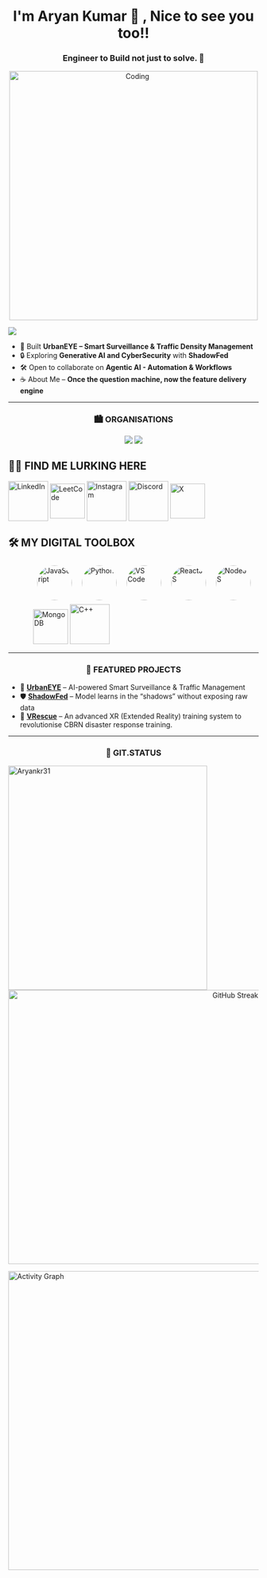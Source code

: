 <h1 align="center">I'm Aryan Kumar 👋 , Nice to see you too!!</h1>
<h3 align="center">Engineer to Build not just to solve. 🚀</h3>

<p align="center">
  <img alt="Coding" width="500" src="https://user-images.githubusercontent.com/74038190/235224431-e8c8c12e-6826-47f1-89fb-2ddad83b3abf.gif">
</p>

![](https://komarev.com/ghpvc/?username=Aryankr31&label=Profile%20Views&color=blue&style=flat)

- 🌆 Built **UrbanEYE – Smart Surveillance & Traffic Density Management**
- 🔒 Exploring **Generative AI and CyberSecurity** with **ShadowFed**
- 🛠️ Open to collaborate on **Agentic AI - Automation & Workflows**
- ☕ About Me – **Once the question machine, now the feature delivery engine**

---

<h3 align="center">🏙️ ORGANISATIONS</h3>
<p align="center">
  <a href="https://github.com/Dhruvayu"><img src="https://img.shields.io/badge/-Dhruvayu-181717?style=for-the-badge&logo=github" /></a>
  <a href="https://github.com/VRescue"><img src="https://img.shields.io/badge/-VRescue-181717?style=for-the-badge&logo=github" /></a>
</p>

<h2 align="left">👨‍💻 FIND ME LURKING HERE</h2>
<p align="left"><a href="https://linkedin.com/in/your-link" target="blank"><img align="center" src="https://user-images.githubusercontent.com/74038190/235294012-0a55e343-37ad-4b0f-924f-c8431d9d2483.gif" alt="LinkedIn" height="80" width="80" /></a> <a href="https://leetcode.com/u/AryanKr31/" target="blank"><img align="center" src="https://media4.giphy.com/media/v1.Y2lkPTc5MGI3NjExZXl3ZWZjMTJ4eWkydnBma2IwODJhZXVsaTJjNWgwMnFrNHlsbWJ4MCZlcD12MV9pbnRlcm5hbF9naWZfYnlfaWQmY3Q9Zw/B44UC2HduPRdzQKJsB/giphy.gif" alt="LeetCode" height="70" width="70" /></a> <a href="https://www.instagram.com/aryanishoe" target="blank"><img align="center" src="https://user-images.githubusercontent.com/74038190/235294013-a33e5c43-a01c-43f6-b44d-a406d8b4ab75.gif" alt="Instagram" height="80" width="80" /></a> <a href="https://discord.gg/hzaH7q5V" target="blank"><img align="center" src="https://user-images.githubusercontent.com/74038190/235294015-47144047-25ab-417c-af1b-6746820a20ff.gif" alt="Discord" height="80" width="80" /></a> <a href="https://x.com/Aryan31Kr" target="blank"><img align="center" src="https://media3.giphy.com/media/v1.Y2lkPTc5MGI3NjExNmJqcnpmYzZtdnh6MGhkOGdtaGwydWtlMzNsMGRwbDNsdnk4ZnQ5ZCZlcD12MV9pbnRlcm5hbF9naWZfYnlfaWQmY3Q9Zw/SMKiEh9WDO6ze/giphy.gif" alt="X" height="70" width="70" /></a></p>

<h2 align="left">🛠️ MY DIGITAL TOOLBOX </h2>
<div align="left">
  <p style="margin-left: 50px;">
    <img src="https://user-images.githubusercontent.com/74038190/212257454-16e3712e-945a-4ca2-b238-408ad0bf87e6.gif" alt="JavaScript" width="70" height="70" style="border-radius:50%;margin:8px;" />
    <img src="https://user-images.githubusercontent.com/74038190/212257472-08e52665-c503-4bd9-aa20-f5a4dae769b5.gif" alt="Python" width="70" height="70" style="border-radius:50%;margin:8px;" />
    <img src="https://user-images.githubusercontent.com/74038190/212257465-7ce8d493-cac5-494e-982a-5a9deb852c4b.gif" alt="VS Code" width="70" height="70" style="border-radius:50%;margin:8px;" />
    <img src="https://user-images.githubusercontent.com/74038190/212257467-871d32b7-e401-42e8-a166-fcfd7baa4c6b.gif" alt="ReactJS" width="70" height="70" style="border-radius:50%;margin:8px;" />
    <img src="https://user-images.githubusercontent.com/74038190/212257460-738ff738-247f-4445-a718-cdd0ca76e2db.gif" alt="NodeJS" width="70" height="70" style="border-radius:50%;margin:8px;" />
    <img src="https://media0.giphy.com/media/v1.Y2lkPTc5MGI3NjExamNoMm1tZDl5enpiYTBobWE3c3dvb3NpcHA0d2t4Yjh5NWR0cGU5eSZlcD12MV9pbnRlcm5hbF9naWZfYnlfaWQmY3Q9cw/tAjb5pyCEBhEb8jWxC/giphy.gif" alt="MongoDB" width="70" height="70" />
    <img src="https://media3.giphy.com/media/v1.Y2lkPTc5MGI3NjExZDc4MThhZXdmNzE3a2Jha21rMXk2b25vbjBidTcwdTBrZjN2M3JxcyZlcD12MV9pbnRlcm5hbF9naWZfYnlfaWQmY3Q9cw/sZLmmRlJvAlp0vI9VC/giphy.gif" alt="C++" width="80" height="80" />
  </p>
</div>


---

<h3 align="center">🚀 FEATURED PROJECTS </h3>

- 🌆 [**UrbanEYE**](https://github.com/Aryankr31/UrbanEye) – AI-powered Smart Surveillance & Traffic Management
- 🛡️ [**ShadowFed**](https://github.com/Aryankr31/ShadowFed) – Model learns in the “shadows” without exposing raw data
- 🚨 [**VRescue**](https://github.com/Aryankr31/VRescue) – An advanced XR (Extended Reality) training system to revolutionise CBRN disaster response training.

---

<h3 align="center">🚀 GIT.STATUS </h3>

<p>
  <img align="left" src="https://github-readme-stats.vercel.app/api/top-langs?username=Aryankr31&show_icons=true&locale=en&layout=compact" alt="Aryankr31" height="450" width="400"/>
</p>

<p align="right">
  <img src="https://github-readme-streak-stats.herokuapp.com?user=Aryankr31&theme=tokyonight&hide_border=true" alt="GitHub Streak" height="550" width="505"/>
</p

<p align="center">
  <img src="https://github-readme-activity-graph.vercel.app/graph?username=Aryankr31&theme=react-dark&days=5" alt="Activity Graph" width="600" />
</p>
